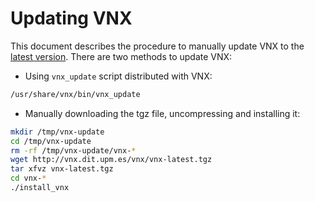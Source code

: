 # Updating VNX

This document describes the procedure to manually update VNX to the [latest version](http://vnx.dit.upm.es/vnx/vnx-latest.tgz). There are two methods to update VNX:

- Using `vnx_update` script distributed with VNX:
```bash
/usr/share/vnx/bin/vnx_update
```

- Manually downloading the tgz file, uncompressing and installing it:
```bash
mkdir /tmp/vnx-update
cd /tmp/vnx-update
rm -rf /tmp/vnx-update/vnx-*
wget http://vnx.dit.upm.es/vnx/vnx-latest.tgz
tar xfvz vnx-latest.tgz
cd vnx-*
./install_vnx
```
